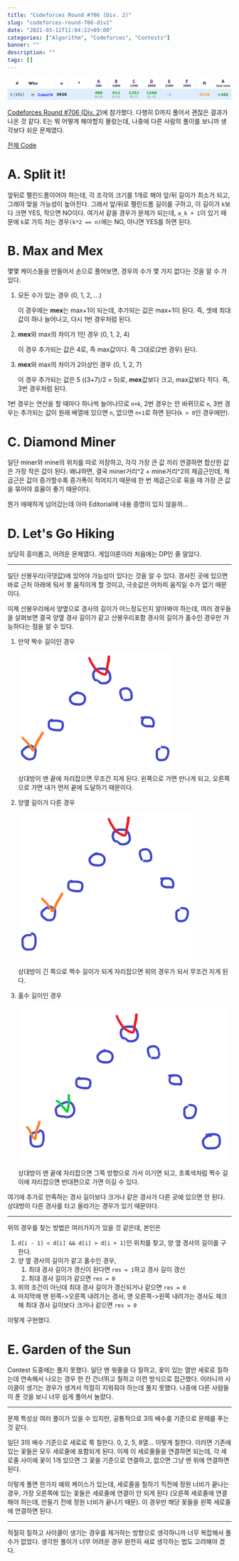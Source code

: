 ```yaml
---
title: "Codeforces Round #706 (Div. 2)"
slug: "codeforces-round-706-div2"
date: "2021-03-11T11:04:22+09:00"
categories: ["Algorithm", "Codeforces", "Contests"]
banner: ""
description: ""
tags: []
---
```


![결과](images/result.png)

[Codeforces Round #706 (Div. 2)](https://codeforces.com/contest/1496)에 참가했다. 다행히 D까지 풀어서 괜찮은 결과가 나온 것 같다. E는 뭐 어떻게 해야할지 몰랐는데, 나중에 다른 사람의 풀이를 보니까 생각보다 쉬운 문제였다.

[전체 Code](https://github.com/Cube219/PS/tree/main/CodeForces/1496%20-%20Codeforces%20Round%20%23706%20(Div.%202))

# A. Split it!

앞뒤로 펠린드롬이어야 하는데, 각 조각의 크기를 1개로 해야 앞/뒤 길이가 최소가 되고, 그래야 맞을 가능성이 높아진다. 그래서 앞/뒤로 펠린드롬 길이를 구하고, 이 길이가 `k`보다 크면 YES, 작으면 NO이다. 여기서 같을 경우가 문제가 되는데, `a_k + 1`이 있기 때문에 `k`로 가득 차는 경우`(k*2 == n)`에는 NO, 아니면 YES를 하면 된다.

# B. Max and Mex

몇몇 케이스들을 만들어서 손으로 풀어보면, 경우의 수가 몇 가지 없다는 것을 알 수 가 있다.

1. 모든 수가 있는 경우 (0, 1, 2, ...)

   이 경우에는 **mex**는 max+1이 되는데, 추가되는 값은 max+1이 된다. 즉, 셋에 최대값이 하나 늘어나고, 다시 1번 경우처럼 된다.

2. **mex**와 max의 차이가 1인 경우 (0, 1, 2, 4)

   이 경우 추가되는 값은 4로, 즉 max값이다. 즉 그대로(2번 경우) 된다.

3. **mex**와 max의 차이가 2이상인 경우 (0, 1, 2, 7)

   이 경우 추가되는 값은 5 ((3+7)/2 = 5)로, **mex**값보다 크고, max값보다 작다. 즉, 3번 경우처럼 된다.

1번 경우는 연산을 할 때마다 하나씩 늘어나므로 `n+k`, 2번 경우는 안 바뀌므로 `n`, 3번 경우는 추가되는 값이 원래 배열에 있으면 `n`, 없으면 `n+1`로 하면 된다(`k > 0`인 경우에만).

# C. Diamond Miner

일단 miner와 mine의 위치를 따로 저장하고, 각각 가장 큰 값 끼리 연결하면 합산한 값은 가장 작은 값이 된다. 왜냐하면, 결국 miner거리^2 + mine거리^2의 제곱근인데, 제곱근은 값이 증가할수록 증가폭이 적어지기 때문에 한 번 제곱근으로 묶을 때 가장 큰 값을 묶어야 효율이 좋기 때문이다.

뭔가 애매하게 넘어갔는데 아마 Editorial에 내용 증명이 있지 않을까...

# D. Let's Go Hiking

상당히 흥미롭고, 어려운 문제였다. 게임이론이라 처음에는 DP인 줄 알았다.

-----

일단 산봉우리(극댓값)에 있어야 가능성이 있다는 것을 알 수 있다. 경사진 곳에 있으면 바로 근처 아래에 둬서 못 움직이게 할 것이고, 극솟값은 어차피 움직일 수가 없기 때문이다.

이제 산봉우리에서 양옆으로 경사의 길이가 어느정도인지 알아봐야 하는데, 여러 경우들을 살펴보면 결국 양옆 경사 길이가 같고 산봉우리포함 경사의 길이가 홀수인 경우만 가능하다는 점을 알 수 있다.

1. 만약 짝수 길이인 경우

   ![짝수 길이](images/even.png)

   상대방이 맨 끝에 자리잡으면 무조건 지게 된다. 왼쪽으로 가면 만나게 되고, 오른쪽으로 가면 내가 먼저 끝에 도달하기 때문이다.

2. 양옆 길이가 다른 경우

   ![다른 경우](images/odd.png)

   상대방이 긴 쪽으로 짝수 길이가 되게 자리잡으면 위의 경우가 되서 무조건 지게 된다.

3. 홀수 길이인 경우

   ![홀수 길이](images/odd2.png)

   상대방이 맨 끝에 자리잡으면 그쪽 방향으로 가서 이기면 되고, 초록색처럼 짝수 길이에 자리잡으면 반대편으로 가면 이길 수 있다.

여기에 추가로 만족하는 경사 길이보다 크거나 같은 경사가 다른 곳에 있으면 안 된다. 상대방이 다른 경사를 타고 올라가는 경우가 있기 때문이다.

-----

위의 경우를 찾는 방법은 여러가지가 있을 것 같은데, 본인은

1. `d[i - 1] < d[i] && d[i] > d[i + 1]`인 위치를 찾고, 양 옆 경사의 길이를 구한다.
2. 양 옆 경사의 길이가 같고 홀수인 경우,
   1. 최대 경사 길이가 갱신이 된다면 `res = 1`하고 경사 길이 갱신
   2. 최대 경사 길이가 같으면 `res = 0`
3. 위의 조건이 아닌데 최대 경사 길이가 갱신되거나 같으면 `res = 0`
4. 마지막에 맨 왼쪽->오른쪽 내려가는 경사, 맨 오른쪽->왼쪽 내려가는 경사도 체크해 최대 경사 길이보다 크거나 같으면 `res = 0`

이렇게 구현했다.

# E. Garden of the Sun

Contest 도중에는 풀지 못했다. 일단 맨 윗줄을 다 칠하고, 꽃이 있는 열만 세로로 칠하는데 연속해서 나오는 경우 한 칸 건너뛰고 칠하고 이런 방식으로 접근했다. 이러니까 사이클이 생기는 경우가 생겨서 적절히 지워줘야 하는데 풀지 못했다. 나중에 다른 사람들이 푼 것을 보니 너무 쉽게 풀어서 놀랐다.

-----

문제 특성상 여러 풀이가 있을 수 있지만, 공통적으로 3의 배수를 기준으로 문제를 푸는 것 같다.

일단 3의 배수 기준으로  세로로 쭉 칠한다. 0, 2, 5, 8열... 이렇게 칠한다. 이러면 기존에 있는 꽃들은 모두 세로줄에 포함되게 된다. 이제 이 세로줄들을 연결하면 되는데, 각 세로줄 사이에 꽃이 1개 있으면 그 꽃을 기준으로 연결하고, 없으면 그냥 맨 위에 연결하면 된다.

이렇게 풀면 한가지 예외 케이스가 있는데, 세로줄을 칠하기 직전에 정원 너비가 끝나는 경우, 가장 오른쪽에 있는 꽃들은 세로줄에 연결이 안 되게 된다 (오른쪽 세로줄에 연결해야 하는데, 만들기 전에 정원 너비가 끝나기 때문). 이 경우만 해당 꽃들을 왼쪽 세로줄에 연결하면 된다.

-----

적절히 칠하고 사이클이 생기는 경우를 제거하는 방향으로 생각하니까 너무 복잡해서 풀 수가 없었다. 생각한 풀이가 너무 어려운 경우 완전히 새로 생각하는 법도 고려해야 겠다.

